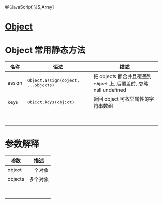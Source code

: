 @(JavaScript)[JS,Array]

# [Object](https://developer.mozilla.org/zh-CN/docs/Web/JavaScript/Reference/Global_Objects/Object)

# Object 常用静态方法

| 名称     | 语法                                  | 描述                                       |
| ------ | ----------------------------------- | ---------------------------------------- |
| assign | `Object.assign(object, ...objects)` | 把 objects 都合并且覆盖到 object 上, 后覆盖前, 忽略 null undefined |
| keys   | `Object.keys(object)`               | 返回 object 可枚举属性的字符串数组                    |
|        |                                     |                                          |
|        |                                     |                                          |
|        |                                     |                                          |
|        |                                     |                                          |
|        |                                     |                                          |
|        |                                     |                                          |
|        |                                     |                                          |
|        |                                     |                                          |


# 参数解释
| 参数      | 描述   |
| ------- | ---- |
| object  | 一个对象 |
| objects | 多个对象 |
|         |      |
|         |      |
|         |      |
|         |      |
|         |      |
|         |      |
|         |      |
|         |      |
